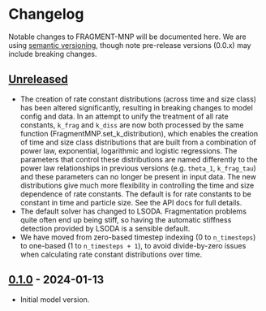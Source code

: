 # Changelog
Notable changes to FRAGMENT-MNP will be documented here. We are using [semantic versioning](https://semver.org/), though note pre-release versions (0.0.x) may include breaking changes.


## [Unreleased]

* The creation of rate constant distributions (across time and size class) has been altered significantly, resulting in breaking changes to model config and data. In an attempt to unify the treatment of all rate constants, `k_frag` and `k_diss` are now both processed by the same function (FragmentMNP.set_k_distribution), which enables the creation of time and size class distributions that are built from a combination of power law, exponential, logarithmic and logistic regressions. The parameters that control these distributions are named differently to the power law relationships in previous versions (e.g. `theta_1`, `k_frag_tau`) and these parameters can no longer be present in input data. The new distributions give much more flexibility in controlling the time and size dependence of rate constants. The default is for rate constants to be constant in time and particle size. See the API docs for full details.
* The default solver has changed to LSODA. Fragmentation problems quite often end up being stiff, so having the automatic stiffness detection provided by LSODA is a sensible default.
* We have moved from zero-based timestep indexing (0 to `n_timesteps`) to one-based (1 to `n_timesteps + 1`), to avoid divide-by-zero issues when calculating rate constant distributions over time.

## [0.1.0] - 2024-01-13

* Initial model version.


[Unreleased]: https://github.com/microplastics-cluster/fragment-mnp/tree/develop 
[0.1.0]: https://github.com/microplastics-cluster/fragment-mnp/releases/tag/0.1.0
